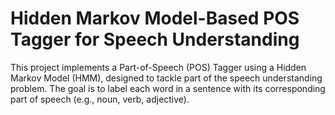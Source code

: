 # Hidden Markov Model-Based POS Tagger for Speech Understanding
This project implements a Part-of-Speech (POS) Tagger using a Hidden Markov Model (HMM), designed to tackle part of the speech understanding problem. The goal is to label each word in a sentence with its corresponding part of speech (e.g., noun, verb, adjective).
